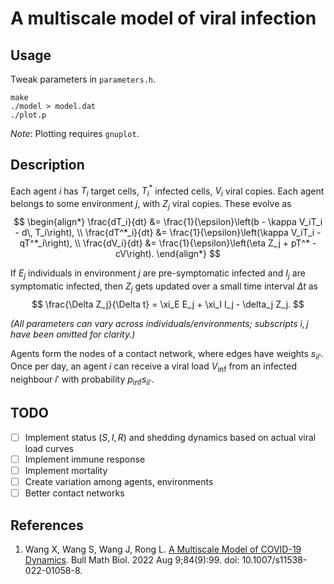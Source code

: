 # A multiscale model of viral infection

## Usage

Tweak parameters in `parameters.h`.

```
make
./model > model.dat
./plot.p
```

_Note_: Plotting requires `gnuplot`.

## Description

Each agent $i$ has $T_i$ target cells, $T^*_i$ infected cells, $V_i$ viral copies. Each agent belongs to some environment $j$, with $Z_j$ viral copies. These evolve as
$$ \begin{align*}
\frac{dT_i}{dt} &= \frac{1}{\epsilon}\left(b - \kappa V_iT_i - d\, T_i\right), \\
\frac{dT^*_i}{dt} &= \frac{1}{\epsilon}\left(\kappa V_iT_i - qT^*_i\right), \\
\frac{dV_i}{dt} &= \frac{1}{\epsilon}\left(\eta Z_j + pT^* - cV\right).
\end{align*} $$

If $E_j$ individuals in environment $j$ are pre-symptomatic infected and $I_j$ are symptomatic infected, then $Z_j$ gets updated over a small time interval $\Delta t$ as
$$ \frac{\Delta Z_j}{\Delta t} = \xi_E E_j + \xi_I I_j - \delta_j Z_j. $$

_(All parameters can vary across individuals/environments; subscripts $i, j$ have been omitted for clarity.)_

Agents form the nodes of a contact network, where edges have weights $s_{ii'}$. Once per day, an agent $i$ can receive a viral load $V_\text{inf}$ from an infected neighbour $i'$ with probability $p_\text{inf} s_{ii'}$.

## TODO
- [ ] Implement status ($S, I, R$) and shedding dynamics based on actual viral load curves
- [ ] Implement immune response
- [ ] Implement mortality
- [ ] Create variation among agents, environments
- [ ] Better contact networks

## References

1. Wang X, Wang S, Wang J, Rong L. [A Multiscale Model of COVID-19 Dynamics](https://www.ncbi.nlm.nih.gov/pmc/articles/PMC9360740/). Bull Math Biol. 2022 Aug 9;84(9):99. doi: 10.1007/s11538-022-01058-8.
